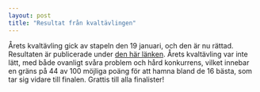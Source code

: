 ```yaml
---
layout: post
title: "Resultat från kvaltävlingen"
---
```


Årets kvaltävling gick av stapeln den 19 januari, och den är nu rättad. Resultaten är publicerade under [den här länken](https://docs.google.com/spreadsheets/d/1Q_aRpCgt4a7oUPXu6C08xS5JOMuEiUB2XsCdEcWjYUU). Årets kvaltävling var inte lätt, med både ovanligt svåra problem och hård konkurrens, vilket innebar en gräns på 44 av 100 möjliga poäng för att hamna bland de 16 bästa, som tar sig vidare till finalen. Grattis till alla finalister!